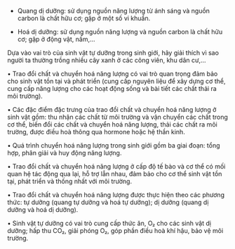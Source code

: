 - Quang dị dưỡng: sử dụng nguồn năng lượng từ ánh sáng và nguồn carbon là chất hữu cơ; gặp ở một số vi khuẩn.

- Hoá dị dưỡng: sử dụng nguồn năng lượng và nguồn carbon là chất hữu cơ; gặp ở động vật, nấm,...

Dựa vào vai trò của sinh vật tự dưỡng trong sinh giới, hãy giải thích vì sao người ta thường trồng nhiều cây xanh ở các công viên, khu dân cư,...

• Trao đổi chất và chuyển hoá năng lượng có vai trò quan trọng đảm bảo cho sinh vật tồn tại và phát triển (cung cấp nguyên liệu để xây dựng cơ thể, cung cấp năng lượng cho các hoạt động sống và bài tiết các chất thải ra môi trường).

• Các đặc điểm đặc trưng của trao đổi chất và chuyển hoá năng lượng ở sinh vật gồm: thu nhận các chất từ môi trường và vận chuyển các chất trong cơ thể, biến đổi các chất và chuyển hoá năng lượng, thải các chất ra môi trường, được điều hoà thông qua hormone hoặc hệ thần kinh.

• Quá trình chuyển hoá năng lượng trong sinh giới gồm ba giai đoạn: tổng hợp, phân giải và huy động năng lượng.

• Trao đổi chất và chuyển hoá năng lượng ở cấp độ tế bào và cơ thể có mối quan hệ tác động qua lại, hỗ trợ lẫn nhau, đảm bảo cho cơ thể sinh vật tồn tại, phát triển và thống nhất với môi trường.

• Trao đổi chất và chuyển hoá năng lượng được thực hiện theo các phương thức: tự dưỡng (quang tự dưỡng và hoá tự dưỡng); dị dưỡng (quang dị dưỡng và hoá dị dưỡng).

• Sinh vật tự dưỡng có vai trò cung cấp thức ăn, O₂ cho các sinh vật dị dưỡng; hấp thu CO₂, giải phóng O₂, góp phần điều hoà khí hậu, bảo vệ môi trường.